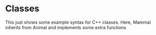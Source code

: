 # Classes
This just shows some example syntax for C++ classes. Here, Mammal inherits from Animal and implements some 
extra functions
